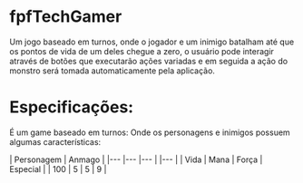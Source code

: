 # fpfTechGamer
Um jogo baseado em turnos, onde o jogador e um inimigo batalham até que os pontos de vida de um deles chegue a zero, o usuário pode interagir através de botões que executarão ações variadas e em seguida a ação do monstro será tomada automaticamente pela aplicação.

# Especificações:
É um game baseado em turnos:
Onde os personagens e inimigos possuem algumas características:

| Personagem | Anmago |
|--- |--- |--- | |--- |
| Vida | Mana | Força | Especial |
| 100 | 5 | 5 | 9 |
